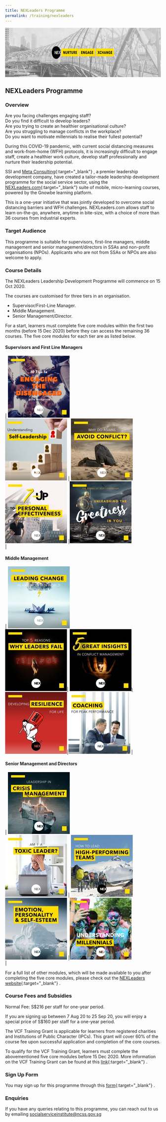 ```yaml
---
title: NEXLeaders Programme
permalink: /training/nexleaders
---
```

![Nexleaders_header](/images/training/nexleaders_Ssi_header.png)

## NEXLeaders Programme   

### Overview   
Are you facing challenges engaging staff?   
Do you find it difficult to develop leaders?   
Are you trying to create an healthier organisational culture?   
Are you struggling to manage conflicts in the workplace?   
Do you want to motivate millennials to realise their fullest potential?   

During this COVID-19 pandemic, with current social distancing measures and work-from-home (WFH) protocols, it is increasingly difficult to engage staff, create a healthier work culture, develop staff professionally and nurture their leadership potential.   

SSI and [Meta Consulting](https://meta.com.sg/){:target="_blank"}   , a premier leadership development company, have created a tailor-made leadership development programme for the social service sector, using the [NEXLeaders.com](https://nexleaders.com/){:target="_blank"}    suite of mobile, micro-learning courses, powered by the Gnowbe learning platform.

This is a one-year initiative that was jointly developed to overcome social distancing barriers and WFH challenges. NEXLeaders.com allows staff to learn on-the-go, anywhere, anytime in bite-size, with a choice of more than 36 courses from industrial experts.   

### Target Audience
This programme is suitable for supervisors, first-line managers, middle management and senior management/directors in SSAs and non-profit organisations (NPOs). Applicants who are not from SSAs or NPOs are also welcome to apply.  

### Course Details
The NEXLeaders Leadership Development Programme will commence on 15 Oct 2020.  

The courses are customised for three tiers in an organisation.
-   Supervisor/First-Line Manager.
-   Middle Management.
-   Senior Management/Director.

For a start, learners must complete five core modules within the first two months (before 15 Dec 2020) before they can access the remaining 36 courses. The five core modules for each tier are as listed below.

#### Supervisors and First Line Managers

| [![Pic1](/images/training/engaging-the-disengaged_1.png)](http://nexleaders.com/engaging-the-disengaged/) <br> [![pic4](/images/training/understanding-self-leadership_1.png)](http://nexleaders.com/self-leadership/) | [![pic2](/images/training/why-do-asians-avoid-conflict_3.jpg)](http://nexleaders.com/why-do-asians-avoid-conflict/) <br> [![pic5](/images/training/7-up-to-personal-effectiveness_1.jpg)](http://nexleaders.com/7ups-to-personal-effectiveness/) |[![pic3](/images/training/unleasingthe%20greatness_1.png)](http://nexleaders.com/unleashing-greatness-in-you/) <br> |

#### Middle Management

| [![Pic1](/images/training/leading-change-in-an-uncertain-world_2.jpg)](http://nexleaders.com/leading-change-in-an-uncertain-world/) <br> [![pic4](/images/training/top-5-reasons-why-leaders-fail_1.jpg)](http://nexleaders.com/top-5-reasons-why-leaders-fail/)| [![pic2](/images/training/5-great-insights-in-conflict-management_.jpg))](https://nexleaders.com/5-great-insights-in-conflict-management/) <br> [![pic5](/images/training/developing-resilience-for-life_2.jpg)](http://nexleaders.com/developing-resilience-for-life-sumo/)|[![pic3](/images/training/coaching-for-peak-performance_2.jpg)](http://nexleaders.com/coaching-for-peak-performance/) |
  

#### Senior Management and Directors


| [![Pic1](/images/training/leadership-in-crisis-management(1)_1.jpg)](http://nexleaders.com/leadership-in-crisis-management/) <br> [![pic4](/images/training/am-i-a-toxic-leader_1.jpg)](http://nexleaders.com/am-i-a-toxic-leader/) | [![pic2](/images/training/how-to-lead-high-performing-teams_1.jpg)](http://nexleaders.com/how-to-lead-high-performing-teams/) <br> [![pic5](/images/training/emotion%2C-personality-self-esteem-appreciating-the-brain-in-leadership_1.jpg)](http://nexleaders.com/emotion-personality-self-esteem/) |[![pic3](/images/training/understanding-millennials(1)_1.png)](http://nexleaders.com/understanding-millennials/) <br> |   

For a full list of other modules, which will be made available to you after completing the five core modules, please check out the  [NEXLeaders website](http://nexleaders.com/){:target="_blank"}   .


### Course Fees and Subsidies   
Normal Fee: S$216 per staff for one-year period.  

If you are signing up between 7 Aug 20 to 25 Sep 20, you will enjoy a special price of S$160 per staff for a one-year period.   

The VCF Training Grant is applicable for learners from registered charities and Institutions of Public Character (IPCs). This grant will cover 60% of the course fee upon successful application and completion of the core courses.   

To qualify for the VCF Training Grant, learners must complete the abovementioned five core modules before 15 Dec 2020. More information on the VCF Training Grant can be found at this [link](http://www.charities.gov.sg/Grants/VWOs-Charities-Capabilities-Fund/Pages/VCF%20Training%20Grant.aspx){:target="_blank"}   .

### Sign Up Form   

You may sign up for this programme through this  [form](http://form.gov.sg/#!/5f1a94dc6c82b2001198fea6){:target="_blank"}   .

### Enquiries   

If you have any queries relating to this programme, you can reach out to us by emailing <socialserviceinstitute@ncss.gov.sg>



